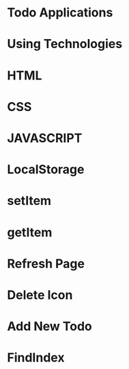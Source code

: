 # Todo Applications

# Using Technologies

# HTML

# CSS

# JAVASCRIPT

# LocalStorage

# setItem

# getItem

# Refresh Page

# Delete Icon

# Add New Todo

# FindIndex

